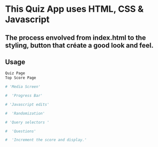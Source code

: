# This Quiz App uses HTML, CSS & Javascript


## The process envolved from index.html to the styling, button that créate a good look and feel.

## Usage

```python
Quiz Page
Top Score Page

# 'Media Screen' 

#  'Progress Bar' 

# 'Javascript edits' 

#  'Randomization' 

# 'Query selectors ' 

#  'Questions'

#  'Increment the score and display.'
 
```
